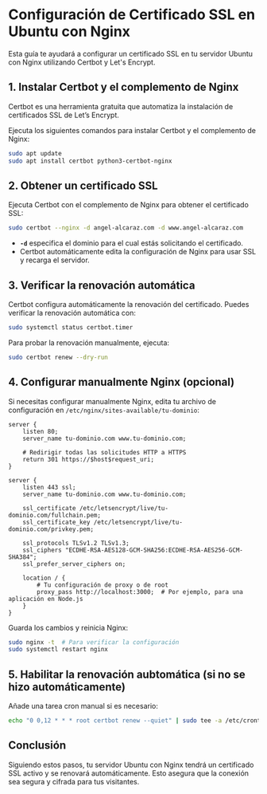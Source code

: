 
# Configuración de Certificado SSL en Ubuntu con Nginx

Esta guía te ayudará a configurar un certificado SSL en tu servidor Ubuntu con Nginx utilizando Certbot y Let's Encrypt.

## 1. Instalar Certbot y el complemento de Nginx
Certbot es una herramienta gratuita que automatiza la instalación de certificados SSL de Let’s Encrypt.

Ejecuta los siguientes comandos para instalar Certbot y el complemento de Nginx:
```bash
sudo apt update
sudo apt install certbot python3-certbot-nginx
```

## 2. Obtener un certificado SSL
Ejecuta Certbot con el complemento de Nginx para obtener el certificado SSL:
```bash
sudo certbot --nginx -d angel-alcaraz.com -d www.angel-alcaraz.com
```
- **`-d`** especifica el dominio para el cual estás solicitando el certificado.
- Certbot automáticamente edita la configuración de Nginx para usar SSL y recarga el servidor.

## 3. Verificar la renovación automática
Certbot configura automáticamente la renovación del certificado. Puedes verificar la renovación automática con:
```bash
sudo systemctl status certbot.timer
```
Para probar la renovación manualmente, ejecuta:
```bash
sudo certbot renew --dry-run
```

## 4. Configurar manualmente Nginx (opcional)
Si necesitas configurar manualmente Nginx, edita tu archivo de configuración en `/etc/nginx/sites-available/tu-dominio`:
```nginx
server {
    listen 80;
    server_name tu-dominio.com www.tu-dominio.com;

    # Redirigir todas las solicitudes HTTP a HTTPS
    return 301 https://$host$request_uri;
}

server {
    listen 443 ssl;
    server_name tu-dominio.com www.tu-dominio.com;

    ssl_certificate /etc/letsencrypt/live/tu-dominio.com/fullchain.pem;
    ssl_certificate_key /etc/letsencrypt/live/tu-dominio.com/privkey.pem;

    ssl_protocols TLSv1.2 TLSv1.3;
    ssl_ciphers "ECDHE-RSA-AES128-GCM-SHA256:ECDHE-RSA-AES256-GCM-SHA384";
    ssl_prefer_server_ciphers on;

    location / {
        # Tu configuración de proxy o de root
        proxy_pass http://localhost:3000;  # Por ejemplo, para una aplicación en Node.js
    }
}
```
Guarda los cambios y reinicia Nginx:
```bash
sudo nginx -t  # Para verificar la configuración
sudo systemctl restart nginx
```

## 5. Habilitar la renovación aubtomática (si no se hizo automáticamente)
Añade una tarea cron manual si es necesario:
```bash
echo "0 0,12 * * * root certbot renew --quiet" | sudo tee -a /etc/crontab > /dev/null
```

## Conclusión
Siguiendo estos pasos, tu servidor Ubuntu con Nginx tendrá un certificado SSL activo y se renovará automáticamente. Esto asegura que la conexión sea segura y cifrada para tus visitantes.

